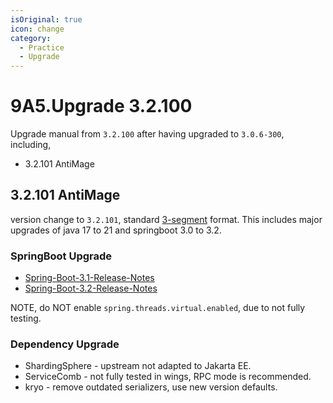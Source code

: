 ```yaml
---
isOriginal: true
icon: change
category:
  - Practice
  - Upgrade
---
```


# 9A5.Upgrade 3.2.100

Upgrade manual from `3.2.100` after having upgraded to `3.0.6-300`, including,

* 3.2.101 AntiMage

## 3.2.101 AntiMage

version change to `3.2.101`, standard [3-segment](https://semver.org) format.
This includes major upgrades of java 17 to 21 and springboot 3.0 to 3.2.

### SpringBoot Upgrade

* [Spring-Boot-3.1-Release-Notes](https://github.com/spring-projects/spring-boot/wiki/Spring-Boot-3.1-Release-Notes)
* [Spring-Boot-3.2-Release-Notes](https://github.com/spring-projects/spring-boot/wiki/Spring-Boot-3.2-Release-Notes)

NOTE, do NOT enable `spring.threads.virtual.enabled`, due to not fully testing.

### Dependency Upgrade

* ShardingSphere - upstream not adapted to Jakarta EE.
* ServiceComb - not fully tested in wings, RPC mode is recommended.
* kryo - remove outdated serializers, use new version defaults.
